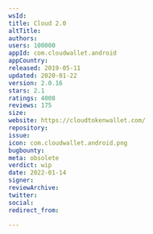 ```yaml
---
wsId: 
title: Cloud 2.0
altTitle: 
authors: 
users: 100000
appId: com.cloudwallet.android
appCountry: 
released: 2019-05-11
updated: 2020-01-22
version: 2.0.16
stars: 2.1
ratings: 4008
reviews: 175
size: 
website: https://cloudtokenwallet.com/
repository: 
issue: 
icon: com.cloudwallet.android.png
bugbounty: 
meta: obsolete
verdict: wip
date: 2022-01-14
signer: 
reviewArchive: 
twitter: 
social: 
redirect_from: 

---
```


